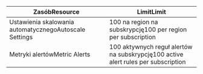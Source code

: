 
| <span data-ttu-id="a0558-101">Zasób</span><span class="sxs-lookup"><span data-stu-id="a0558-101">Resource</span></span> | <span data-ttu-id="a0558-102">Limit</span><span class="sxs-lookup"><span data-stu-id="a0558-102">Limit</span></span> |
| --- | --- |
| <span data-ttu-id="a0558-103">Ustawienia skalowania automatycznego</span><span class="sxs-lookup"><span data-stu-id="a0558-103">Autoscale Settings</span></span> |<span data-ttu-id="a0558-104">100 na region na subskrypcję</span><span class="sxs-lookup"><span data-stu-id="a0558-104">100 per region per subscription</span></span> |
| <span data-ttu-id="a0558-105">Metryki alertów</span><span class="sxs-lookup"><span data-stu-id="a0558-105">Metric Alerts</span></span> |<span data-ttu-id="a0558-106">100 aktywnych reguł alertów na subskrypcję</span><span class="sxs-lookup"><span data-stu-id="a0558-106">100 active alert rules per subscription</span></span> |

